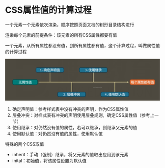 <!--
 * @Author: KESHAOYE
 * @Date: 2023-03-27 15:24:01
-->
# CSS属性值的计算过程

一个元素一个元素依次渲染，顺序按照页面文档的树形目录结构进行

渲染每个元素的前提条件：该元素的所有CSS属性都要有值

一个元素，从所有属性都没有值，到所有属性都有值，这个计算过程，叫做属性值的计算过程

<img src='/picture/css属性值计算过程.png'>

1. 确定声明值：参考样式表中没有冲突的声明，作为CSS属性值
2. 层叠冲突：对样式表有冲突的声明使用层叠规则，确定CSS属性值（参考上一节）
3. 使用继承：对仍然没有值的属性，若可以继承，则继承父元素的值
4. 使用默认值：对仍然没有值的属性，使用默认值

特殊的两个CSS取值

- inherit：手动（强制）继承，将父元素的值取出应用到该元素
- inital：初始值，将该属性设置为默认值